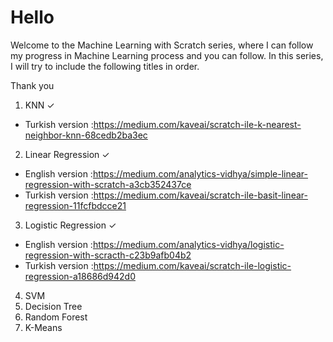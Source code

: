 # Hello
 
Welcome to the Machine Learning with Scratch series, where I can follow my progress in Machine Learning process and you can follow. In this series, I will try to include the following titles in order.

Thank you

1.  KNN ✓
* Turkish version :https://medium.com/kaveai/scratch-ile-k-nearest-neighbor-knn-68cedb2ba3ec
2.  Linear Regression   ✓
* English version :https://medium.com/analytics-vidhya/simple-linear-regression-with-scratch-a3cb352437ce
* Turkish version :https://medium.com/kaveai/scratch-ile-basit-linear-regression-11fcfbdcce21
3.  Logistic Regression ✓
* English version :https://medium.com/analytics-vidhya/logistic-regression-with-scracth-c23b9afb04b2
* Turkish version :https://medium.com/kaveai/scratch-ile-logistic-regression-a18686d942d0
4.  SVM
5.  Decision Tree
6.  Random Forest
7.  K-Means

